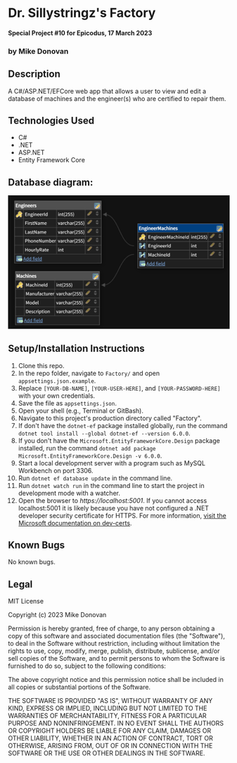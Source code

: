 # Dr. Sillystringz's Factory
#### Special Project #10 for Epicodus, 17 March 2023
### by Mike Donovan

## Description

A C#/ASP.NET/EFCore web app that allows a user to view and edit a database of machines and the engineer(s) who are certified to repair them.

## Technologies Used
* C#
* .NET
* ASP.NET
* Entity Framework Core

## Database diagram:

![ScreenShot](/db.png)

## Setup/Installation Instructions

1. Clone this repo.
2. In the repo folder, navigate to `Factory/` and open `appsettings.json.example`.
3. Replace `[YOUR-DB-NAME]`, `[YOUR-USER-HERE]`, and `[YOUR-PASSWORD-HERE]` with your own credentials.
4. Save the file as `appsettings.json`.
5. Open your shell (e.g., Terminal or GitBash).
6. Navigate to this project's production directory called "Factory".
7. If don't have the `dotnet-ef` package installed globally, run the command `dotnet tool install --global dotnet-ef --version 6.0.0`.
8. If you don't have the `Microsoft.EntityFrameworkCore.Design` package installed, run the command `dotnet add package Microsoft.EntityFrameworkCore.Design -v 6.0.0`.
9. Start a local development server with a program such as MySQL Workbench on port 3306.
10. Run `dotnet ef database update` in the command line.
11. Run `dotnet watch run` in the command line to start the project in development mode with a watcher.
12. Open the browser to _https://localhost:5001_. If you cannot access localhost:5001 it is likely because you have not configured a .NET developer security certificate for HTTPS. For more information, [visit the Microsoft documentation on dev-certs](https://learn.microsoft.com/en-us/dotnet/core/tools/dotnet-dev-certs).

## Known Bugs

No known bugs.

## Legal

MIT License

Copyright (c) 2023 Mike Donovan

Permission is hereby granted, free of charge, to any person obtaining a copy
of this software and associated documentation files (the "Software"), to deal
in the Software without restriction, including without limitation the rights
to use, copy, modify, merge, publish, distribute, sublicense, and/or sell
copies of the Software, and to permit persons to whom the Software is
furnished to do so, subject to the following conditions:

The above copyright notice and this permission notice shall be included in all
copies or substantial portions of the Software.

THE SOFTWARE IS PROVIDED "AS IS", WITHOUT WARRANTY OF ANY KIND, EXPRESS OR
IMPLIED, INCLUDING BUT NOT LIMITED TO THE WARRANTIES OF MERCHANTABILITY,
FITNESS FOR A PARTICULAR PURPOSE AND NONINFRINGEMENT. IN NO EVENT SHALL THE
AUTHORS OR COPYRIGHT HOLDERS BE LIABLE FOR ANY CLAIM, DAMAGES OR OTHER
LIABILITY, WHETHER IN AN ACTION OF CONTRACT, TORT OR OTHERWISE, ARISING FROM,
OUT OF OR IN CONNECTION WITH THE SOFTWARE OR THE USE OR OTHER DEALINGS IN THE
SOFTWARE.
